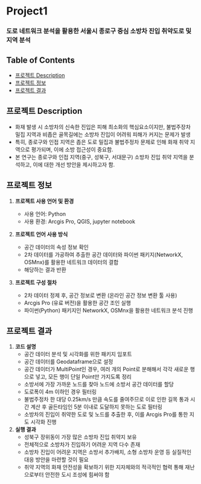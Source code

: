 # Project1
### 도로 네트워크 분석을 활용한 서울시 종로구 중심 소방차 진입 취약도로 및 지역 분석  


## Table of Contents
- [프로젝트 Description](#프로젝트_Description)
- [프로젝트 정보](#프로젝트_정보)
- [프로젝트 결과](#프로젝트_결과)
  

## 프로젝트 Description
- 화재 발생 시 소방차의 신속한 진입은 피해 최소화의 핵심요소이지만, 불법주장차 밀집 지역과 비좁은 골목길에는 소방차 진입이 어려워 피해가 커지는 문제가 발생
- 특히, 종로구와 인접 지역은 좁은 도로 밀집과 불법주정차 문제로 인해 화재 취약 지역으로 평가되며, 이에 소방 접근성이 중요함.
- 본 연구는 종로구와 인접 지역(중구, 성북구, 서대문구) 소방차 진입 취약 지역을 분석하고, 이에 대한 개선 방안을 제시하고자 함.


## 프로젝트 정보
1) **프로젝트 사용 언어 및 환경**
   - 사용 언어: Python
   - 사용 환경: Arcgis Pro, QGIS, jupyter notebook
     
2) **프로젝트 언어 사용 방식**
   - 공간 데이터의 속성 정보 확인
   - 2차 데이터를 가공하여 추출한 공간 데이터와 파이썬 패키지(NetworkX, OSMnx)를 활용한 네트워크 데이터의 결합
   - 해당하는 결과 반환
3) **프로젝트 구성 절차**
   - 2차 데이터 정제 후, 공간 정보로 변환 (온라인 공간 정보 변환 툴 사용)
   - Arcgis Pro (유료 버전)을 활용한 공간 조인 실행
   - 파이썬(Python) 패키지인 NetworkX, OSMnx을 활용한 네트워크 분석 진행


## 프로젝트 결과
1) **코드 설명**
   - 공간 데이터 분석 및 시각화를 위한 패키지 임포트
   - 공간 데이터를 Geodataframe으로 설정
   - 공간 데이터가 MultiPoint인 경우, 여러 개의 Point로 분해해서 각각 새로운 행으로 넣고, 모든 행이 단일 Point만 가지도록 정리
   - 소방서에 가장 가까운 노드를 찾아 노드에 소방서 공간 데이터를 할당
   - 도로폭이 4m 이하인 경우 필터링
   - 불법주정차 한 대당 0.25km/s 만큼 속도를 줄여주므로 이로 인한 길목 통과 시간 계산 후 골든타임인 5분 이내로 도달하지 못하는 도로 필터링
   - 소방차의 진입이 취약한 도로 및 노드를 추출한 후, 이를 Arcgis Pro를 통한 지도 시각화 진행
2) **실행 결과**
   - 성북구 장위동이 가장 많은 소방차 진입 취약지 보유
   - 전체적으로 소방차가 진입하기 어려운 지역 다수 존재
   - 소방차 진입이 어려운 지역은 소방서 추가배치, 소형 소방차 운영 등 실질적인 대응 방안을 마련할 것이 필요
   - 취약 지역의 화재 안전성을 확보하기 위한 지자체와의 적극적인 협력 통해 재난으로부터 안전한 도시 조성에 힘써야 함





